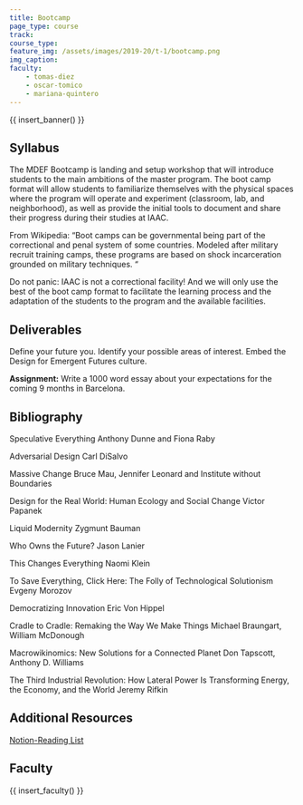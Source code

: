 ```yaml
---
title: Bootcamp
page_type: course
track:
course_type:
feature_img: /assets/images/2019-20/t-1/bootcamp.png
img_caption: 
faculty: 
    - tomas-diez
    - oscar-tomico
    - mariana-quintero
---
```


{{ insert_banner() }}

## Syllabus 

The MDEF Bootcamp is landing and setup workshop that will introduce students to the main ambitions of the master program. The boot camp format will allow students to familiarize themselves with the physical spaces where the program will operate and experiment (classroom, lab, and neighborhood), as well as provide the initial tools to document and share their progress during their studies at IAAC.

From Wikipedia: “Boot camps can be governmental being part of the correctional and penal system of some countries. Modeled after military recruit training camps, these programs are based on shock incarceration grounded on military techniques. “

Do not panic: IAAC is not a correctional facility! And we will only use the best of the boot camp format to facilitate the learning process and the adaptation of the students to the program and the available facilities.

## Deliverables

Define your future you. Identify your possible areas of interest. Embed the Design for Emergent Futures culture.

**Assignment:** Write a 1000 word essay about your expectations for the coming 9 months in Barcelona.

## Bibliography

Speculative Everything Anthony Dunne and Fiona Raby

Adversarial Design Carl DiSalvo

Massive Change Bruce Mau, Jennifer Leonard and Institute without Boundaries

Design for the Real World: Human Ecology and Social Change Victor Papanek

Liquid Modernity Zygmunt Bauman

Who Owns the Future? Jason Lanier

This Changes Everything Naomi Klein

To Save Everything, Click Here: The Folly of Technological Solutionism Evgeny Morozov

Democratizing Innovation Eric Von Hippel

Cradle to Cradle: Remaking the Way We Make Things Michael Braungart, William McDonough

Macrowikinomics: New Solutions for a Connected Planet Don Tapscott, Anthony D. Williams

The Third Industrial Revolution: How Lateral Power Is Transforming Energy, the Economy, and the World Jeremy Rifkin

## Additional Resources

[Notion-Reading List](https://www.notion.so/mdef/417ebac5453f4f348d96687f40f5f848?v=31baffeef93c4cd0ac948982c458e734)

## Faculty

{{ insert_faculty() }}
